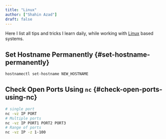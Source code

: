 ```yaml
---
title: "Linux"
author: ["Shahin Azad"]
draft: false
---
```


Here I list all tips and tricks I learn daily, while working with
[Linux](https://kernel.org/) based systems.


## Set Hostname Permanently {#set-hostname-permanently}

```sh
hostnamectl set-hostname NEW_HOSTNAME
```


## Check Open Ports Using `nc` {#check-open-ports-using-nc}

```bash
# single port
nc -vz IP PORT
# Multiple ports
nc -vz IP PORT1 PORT2 PORT3
# Range of ports
nc -vz IP -z 1-100
```

